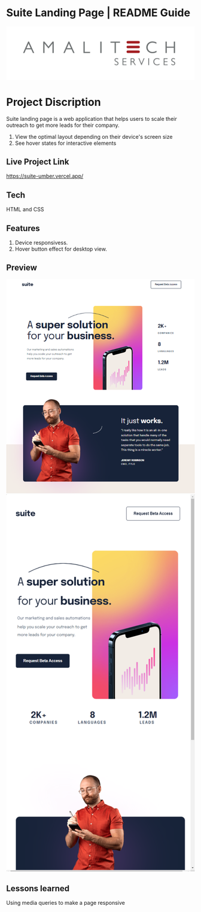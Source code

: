# Suite Landing Page | README Guide

![Amalitech](amalitech.jpeg)

# Project Discription

Suite landing page is a web application that helps users to scale their outreach to get more leads for their company.

1. View the optimal layout depending on their device's screen size
2. See hover states for interactive elements

## Live Project Link 

https://suite-umber.vercel.app/

## Tech

HTML and CSS

## Features

1. Device responsivess.
2. Hover button effect for desktop view.

## Preview

<img src="desktop.png">
<img src="tablet.png">

## Lessons learned 

Using media queries to make a page responsive
